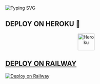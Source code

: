 ![Typing SVG](https://readme-typing-svg.herokuapp.com/?lines=Salam+Mən+BrendÜlvi!)
</p></p>




## DEPLOY ON HEROKU 🚀

<p align="center"><a href="https://heroku.com/deploy?template=https://github.com/BTBRuslan/SozGame"><img align="center" alt="Heroku" width="52px" src="https://www.nicepng.com/png/full/223-2233246_heroku-logo-salesforce-heroku.png"></p>




## DEPLOY ON RAILWAY

[![Deploy on Railway](https://railway.app/button.svg)](https://railway.app/new/template/VevxDt)
